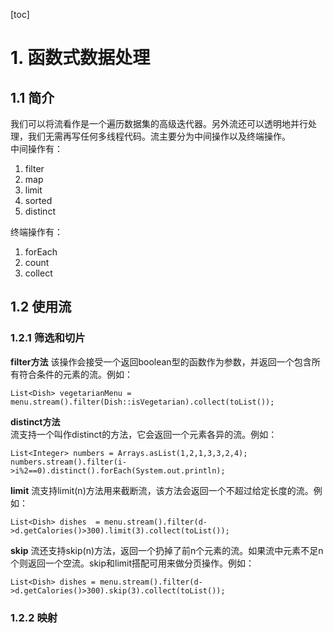 [toc]
# 1. 函数式数据处理
## 1.1 简介
我们可以将流看作是一个遍历数据集的高级迭代器。另外流还可以透明地并行处理，我们无需再写任何多线程代码。流主要分为中间操作以及终端操作。  
中间操作有：
1. filter
2. map
3. limit
4. sorted
5. distinct 
  
终端操作有：
1. forEach
2. count
3. collect

## 1.2 使用流
### 1.2.1 筛选和切片
**filter方法**
该操作会接受一个返回boolean型的函数作为参数，并返回一个包含所有符合条件的元素的流。例如：  
```
List<Dish> vegetarianMenu = menu.stream().filter(Dish::isVegetarian).collect(toList());
```
**distinct方法**  
流支持一个叫作distinct的方法，它会返回一个元素各异的流。例如：  
```
List<Integer> numbers = Arrays.asList(1,2,1,3,3,2,4);
numbers.stream().filter(i->i%2==0).distinct().forEach(System.out.println);
```
**limit**
流支持limit(n)方法用来截断流，该方法会返回一个不超过给定长度的流。例如：  
```
List<Dish> dishes  = menu.stream().filter(d->d.getCalories()>300).limit(3).collect(toList());
```
**skip**
流还支持skip(n)方法，返回一个扔掉了前n个元素的流。如果流中元素不足n个则返回一个空流。skip和limit搭配可用来做分页操作。例如：  
```
List<Dish> dishes = menu.stream().filter(d->d.getCalories()>300).skip(3).collect(toList());
```  
### 1.2.2 映射


